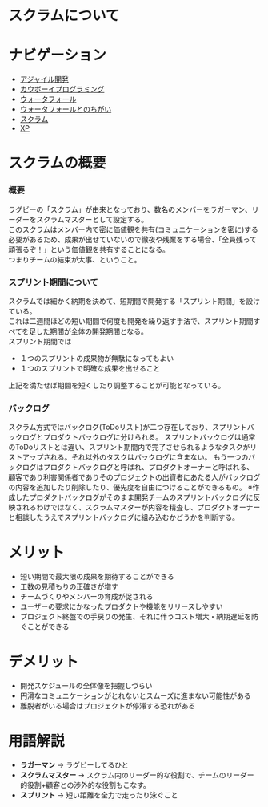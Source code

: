 # スクラムについて
# ナビゲーション
- [アジャイル開発](./azya.md)
- [カウボーイプログラミング](./kau.md)
- [ウォータフォール](./waterfall.md)
- [ウォータフォールとのちがい](./waterfall_2.md)
- [スクラム](./sceam)
- [XP](./)

# スクラムの概要

### 概要
ラグビーの「スクラム」が由来となっており、数名のメンバーをラガーマン、リーダーをスクラムマスターとして設定する。  
このスクラムはメンバー内で密に価値観を共有(コミュニケーションを密に)する必要があるため、成果が出せていないので徹夜や残業をする場合、「全員残って頑張るぞ！」という価値観を共有することになる。  
つまりチームの結束が大事、ということ。  
  
### スプリント期間について
スクラムでは細かく納期を決めて、短期間で開発する「スプリント期間」を設けている。  
これは二週間ほどの短い期間で何度も開発を繰り返す手法で、スプリント期間すべてを足した期間が全体の開発期間となる。  
スプリント期間では  
 - １つのスプリントの成果物が無駄になってもよい  
 - １つのスプリントで明確な成果を出せること  

上記を満たせば期間を短くしたり調整することが可能となっている。 

### バックログ
スクラム方式ではバックログ(ToDoリスト)が二つ存在しており、スプリントバックログとプロダクトバックログに分けられる。
スプリントバックログは通常のToDoリストとは違い、スプリント期間内で完了させられるようなタスクがリストアップされる。それ以外のタスクはバックログに含まない。
もう一つのバックログはプロダクトバックログと呼ばれ、プロダクトオーナーと呼ばれる、顧客であり利害関係者でありそのプロジェクトの出資者にあたる人がバックログの内容を追加したり削除したり、優先度を自由につけることができるもの。
※作成したプロダクトバックログがそのまま開発チームのスプリントバックログに反映されるわけではなく、スクラムマスターが内容を精査し、プロダクトオーナーと相談したうえでスプリントバックログに組み込むかどうかを判断する。

# メリット

 - 短い期間で最大限の成果を期待することができる
 - 工数の見積もりの正確さが増す
 - チームづくりやメンバーの育成が促される
 - ユーザーの要求にかなったプロダクトや機能をリリースしやすい
 - プロジェクト終盤での手戻りの発生、それに伴うコスト増大・納期遅延を防ぐことができる

# デメリット

 - 開発スケジュールの全体像を把握しづらい 
 - 円滑なコミュニケーションがとれないとスムーズに進まない可能性がある 
 - 離脱者がいる場合はプロジェクトが停滞する恐れがある 


# 用語解説
 - **ラガーマン** -> ラグビーしてるひと  
 - **スクラムマスター** -> スクラム内のリーダー的な役割で、チームのリーダー的役割+顧客との渉外的な役割もこなす。  
 - **スプリント** -> 短い距離を全力で走ったり泳ぐこと